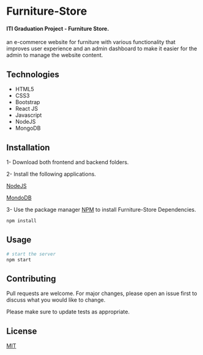 # Furniture-Store

#### ITI Graduation Project - Furniture Store.

an e-commerce website for furniture with various functionality that improves user experience and an admin dashboard to make it easier for the admin to manage the website content.

## Technologies

*	HTML5
*	CSS3
*	Bootstrap
*	React JS
*	Javascript
*	NodeJS
*	MongoDB

## Installation

1- Download both frontend and backend folders.

2- Install the following applications.

  [NodeJS ](https://nodejs.org/en/download/)

  [MondoDB](https://www.mongodb.com/try/download/community)

3- Use the package manager [NPM](https://www.npmjs.com/) to install Furniture-Store Dependencies.

```bash
npm install
```

## Usage

```python
# start the server
npm start
```

## Contributing
Pull requests are welcome. For major changes, please open an issue first to discuss what you would like to change.

Please make sure to update tests as appropriate.

## License
[MIT](https://choosealicense.com/licenses/mit/)
